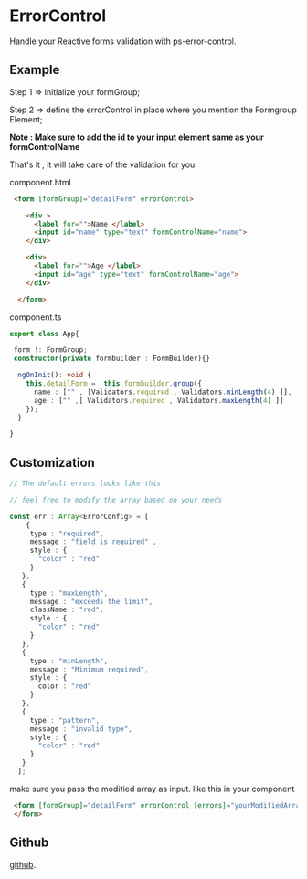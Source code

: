 # ErrorControl

Handle your Reactive forms validation with ps-error-control.

## Example

Step 1 => Initialize your formGroup;


Step 2 => define the errorControl in place where you mention the Formgroup Element;

**Note : Make sure to add the id to your input element same as your formControlName**

That's it , it will take care of the validation for you. 

component.html 

````html
 <form [formGroup]="detailForm" errorControl>

    <div >
      <label for="">Name </label>
      <input id="name" type="text" formControlName="name">
    </div> 

    <div>
      <label for="">Age </label>
      <input id="age" type="text" formControlName="age">
    </div> 

  </form>

````

component.ts 

````ts
export class App{

 form !: FormGroup;
 constructor(private formbuilder : FormBuilder){}

  ngOnInit(): void {
    this.detailForm =  this.formbuilder.group({
      name : ["" , [Validators.required , Validators.minLength(4) ]], 
      age : ["" ,[ Validators.required , Validators.maxLength(4) ]]
    });
  }

}

```` 


## Customization 

````ts
// The default errors looks like this

// feel free to modify the array based on your needs

const err : Array<ErrorConfig> = [
    {
     type : "required",
     message : "field is required" , 
     style : {
       "color" : "red"
     }
   },
   {
     type : "maxLength",
     message : "exceeds the limit",
     className : "red",
     style : {
       "color" : "red"
     }
   },
   {
     type : "minLength",
     message : "Minimum required",
     style : {
       color : "red"
     }
   },
   {
     type : "pattern",
     message : "invalid type",
     style : {
       "color" : "red"
     }
   }
  ];

````


make sure you pass the modified array as input. like this in your component


````html 
 <form [formGroup]="detailForm" errorControl [errors]="yourModifiedArray">
 </form>

````

## Github
[github](https://github.com/Prasannajaga/error-form-control.git).
